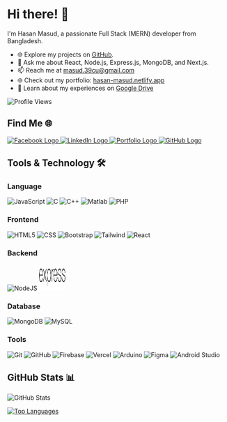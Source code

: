 # Hi there! 👋

I'm Hasan Masud, a passionate Full Stack (MERN) developer from Bangladesh.

- 🌐 Explore my projects on [GitHub](https://github.com/HasanMasud1039).
- 💬 Ask me about React, Node.js, Express.js, MongoDB, and Next.js.
- 📫 Reach me at [masud.39cu@gmail.com](mailto:masud.39cu@gmail.com)
- 🌐 Check out my portfolio: [hasan-masud.netlify.app](https://hasan-masud.netlify.app/)
- 📄 Learn about my experiences on [Google Drive](https://drive.google.com/file/d/1iG3f0fVt1ohlnSz69NNa9iOENJy8qSSS/view?usp=sharing)

![Profile Views](https://komarev.com/ghpvc/?username=HasanMasud1039&label=Profile%20views&color=0e75b6&style=flat)

## Find Me 🌐
<div class="gap-4">
  <a href="https://www.facebook.com/hasan.masud.1234" class="rounded-full">
    <img src="https://github.com/rahuldkjain/github-profile-readme-generator/blob/master/src/images/icons/Social/facebook.svg" alt="Facebook Logo" width="46" height="46">
  </a>

  <a href="https://www.linkedin.com/in/hasan-masud-110203/">
    <img src="https://github.com/rahuldkjain/github-profile-readme-generator/blob/master/src/images/icons/Social/linked-in-alt.svg" class="rounded-full" alt="LinkedIn Logo" width="50" height="50">
  </a>

  <a href="https://hasan-masud.netlify.app/">
    <img src="https://cdn-icons-png.flaticon.com/512/726/726005.png" alt="Portfolio Logo" class="rounded-xl" width="50" height="50">
  </a>

  <a href="https://github.com/HasanMasud1039">
    <img src="https://github.com/rahuldkjain/github-profile-readme-generator/blob/master/src/images/icons/Social/github.svg" alt="GitHub Logo" class="rounded-xl" width="50" height="50">
  </a>
</div>

## Tools & Technology 🛠️
### Language
<div>
  <img src="https://github.com/rahuldkjain/github-profile-readme-generator/blob/master/src/images/icons/ProgrammingLanguages/javascript.svg" alt="JavaScript" class="rounded-xl" width="60" height="60">
  <img src="https://github.com/rahuldkjain/github-profile-readme-generator/blob/master/src/images/icons/ProgrammingLanguages/c.svg" alt="C" class="rounded-xl" width="60" height="60">
  <img src="https://github.com/rahuldkjain/github-profile-readme-generator/blob/master/src/images/icons/ProgrammingLanguages/cpp.svg" alt="C++" class="rounded-xl" width="60" height="60">
  <img src="https://upload.wikimedia.org/wikipedia/commons/thumb/2/21/Matlab_Logo.png/667px-Matlab_Logo.png" alt="Matlab" class="rounded-xl" width="60" height="60">
  <img src="https://github.com/rahuldkjain/github-profile-readme-generator/blob/master/src/images/icons/ProgrammingLanguages/php.svg" alt="PHP" class="rounded-xl" width="60" height="60">
</div>

### Frontend
<div>
  <img src="https://github.com/rahuldkjain/github-profile-readme-generator/blob/master/src/images/icons/FrontendDevelopment/html.svg" alt="HTML5" class="rounded-xl" width="60" height="60">
  <img src="https://github.com/rahuldkjain/github-profile-readme-generator/blob/master/src/images/icons/FrontendDevelopment/css.svg" alt="CSS" class="rounded-xl" width="60" height="60">
  <img src="https://github.com/rahuldkjain/github-profile-readme-generator/blob/master/src/images/icons/FrontendDevelopment/bootstrap.svg" alt="Bootstrap" class="rounded-xl" width="60" height="60">
  <img src="https://github.com/rahuldkjain/github-profile-readme-generator/blob/master/src/images/icons/FrontendDevelopment/tailwind.svg" alt="Tailwind" class="rounded-xl" width="60" height="60">
  <img src="https://github.com/rahuldkjain/github-profile-readme-generator/blob/master/src/images/icons/FrontendDevelopment/reactjs.svg" alt="React" class="rounded-xl" width="60" height="60">
</div>

### Backend
<div>
  <img src="https://github.com/rahuldkjain/github-profile-readme-generator/blob/master/src/images/icons/BackendDevelopment/nodejs.svg" alt="NodeJS" class="rounded-xl" width="60" height="60">
  <img src="https://github.com/rahuldkjain/github-profile-readme-generator/blob/master/src/images/icons/BackendDevelopment/express.svg" alt="ExpressJS" class="rounded-xl" width="60" height="60">
</div>

### Database
<div>
  <img src="https://github.com/rahuldkjain/github-profile-readme-generator/blob/master/src/images/icons/Database/mongodb.svg" alt="MongoDB" class="rounded-xl" width="60" height="60">
  <img src="https://github.com/rahuldkjain/github-profile-readme-generator/blob/master/src/images/icons/Database/mysql.svg" alt="MySQL" class="rounded-xl" width="60" height="60">
</div>

### Tools
<div>
  <img src="https://git-scm.com/images/logos/downloads/Git-Icon-Black.png" alt="Git" class="rounded-xl" width="60" height="60">
  <img src="https://github.githubassets.com/images/modules/logos_page/GitHub-Mark.png" alt="GitHub" class="rounded-xl" width="60" height="60">
  <img src="https://w7.pngwing.com/pngs/246/288/png-transparent-firebase-hd-logo-thumbnail.png" alt="Firebase" class="rounded-xl" width="60" height="60">
  <img src="https://seeklogo.com/images/V/vercel-logo-F748E39008-seeklogo.com.png" alt="Vercel" class="rounded-xl" width="60" height="60">
  <img src="https://github.com/rahuldkjain/github-profile-readme-generator/blob/master/src/images/icons/Other/arduino.svgg" alt="Arduino" class="rounded-xl" width="60" height="60">
  <img src="https://logowik.com/content/uploads/images/figma.jpg" alt="Figma" class="rounded-xl" width="60" height="60">
  <img src="https://upload.wikimedia.org/wikipedia/commons/thumb/e/e3/Android_Studio_Icon_%282014-2019%29.svg/1200px-Android_Studio_Icon_%282014-2019%29.svg.png" alt="Android Studio" class="rounded-xl" width="60" height="60">
</div>

## GitHub Stats 📊
![GitHub Stats](https://github-readme-stats.vercel.app/api?username=HasanMasud1039&theme=react&show_icons=true)

[![Top Languages](https://github-readme-stats.vercel.app/api/top-langs/?username=HasanMasud1039&theme=react&show_icons=true&theme=cobalt)](https://github.com/HasanMasud1039/github-readme-stats)
